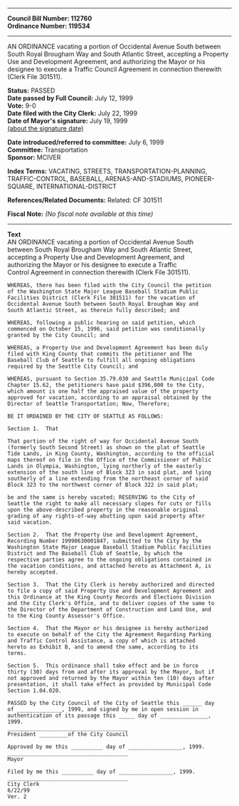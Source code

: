 * * * * *  
  
**Council Bill Number: [](#h0)[](#h2)112760**   
**Ordinance Number: 119534**  
  
* * * * *  
  
AN ORDINANCE vacating a portion of Occidental Avenue South between South Royal Brougham Way and South Atlantic Street, accepting a Property Use and Development Agreement, and authorizing the Mayor or his designee to execute a Traffic Council Agreement in connection therewith (Clerk File 301511).  
  
**Status:** PASSED   
**Date passed by Full Council:** July 12, 1999   
**Vote:** 9-0   
**Date filed with the City Clerk:** July 22, 1999   
**Date of Mayor's signature:** July 19, 1999   
[(about the signature date)](/~public/approvaldate.htm)   
  
  
**Date introduced/referred to committee:** July 6, 1999   
**Committee:** Transportation   
**Sponsor:** MCIVER   
  
**Index Terms:** VACATING, STREETS, TRANSPORTATION-PLANNING, TRAFFIC-CONTROL, BASEBALL, ARENAS-AND-STADIUMS, PIONEER-SQUARE, INTERNATIONAL-DISTRICT  
  
**References/Related Documents:** Related: CF 301511  
  
**Fiscal Note:** *(No fiscal note available at this time)*  
  
* * * * *  
  
**Text**  
    AN ORDINANCE vacating a portion of Occidental Avenue South  
    between South Royal Brougham Way and South Atlantic Street,  
    accepting a Property Use and Development Agreement, and  
    authorizing the Mayor or his designee to execute a Traffic  
    Control Agreement in connection therewith  (Clerk File 301511).  
  
    WHEREAS, there has been filed with the City Council the petition  
    of the Washington State Major League Baseball Stadium Public  
    Facilities District (Clerk File 301511) for the vacation of  
    Occidental Avenue South between South Royal Brougham Way and  
    South Atlantic Street, as therein fully described; and  
  
    WHEREAS, following a public hearing on said petition, which  
    commenced on October 15, 1996, said petition was conditionally  
    granted by the City Council; and  
  
    WHEREAS, a Property Use and Development Agreement has been duly  
    filed with King County that commits the petitioner and The  
    Baseball Club of Seattle to fulfill all ongoing obligations  
    required by the Seattle City Council; and  
  
    WHEREAS, pursuant to Section 35.79.030 and Seattle Municipal Code  
    Chapter 15.62, the petitioners have paid $396,000 to the City,  
    which amount is one half the appraised value of the property  
    approved for vacation, according to an appraisal obtained by the  
    Director of Seattle Transportation; Now, Therefore;  
  
    BE IT ORDAINED BY THE CITY OF SEATTLE AS FOLLOWS:  
  
    Section 1.  That  
  
    That portion of the right of way for Occidental Avenue South  
    (formerly South Second Street) as shown on the plat of Seattle  
    Tide Lands, in King County, Washington, according to the official  
    maps thereof on file in the Office of the Commissioner of Public  
    Lands in Olympia, Washington, lying northerly of the easterly  
    extension of the south line of Block 323 in said plat, and lying  
    southerly of a line extending from the northeast corner of said  
    Block 323 to the northwest corner of Block 322 in said plat;  
  
    be and the same is hereby vacated; RESERVING to the City of  
    Seattle the right to make all necessary slopes for cuts or fills  
    upon the above-described property in the reasonable original  
    grading of any rights-of-way abutting upon said property after  
    said vacation.  
  
    Section 2.  That the Property Use and Development Agreement,  
    Recording Number 19990630001847, submitted to the City by the  
    Washington State Major League Baseball Stadium Public Facilities  
    District and The Baseball Club of Seattle, by which the  
    respective parties agree to the ongoing obligations contained in  
    the vacation conditions, and attached hereto as Attachment A, is  
    hereby accepted.  
  
    Section 3.  That the City Clerk is hereby authorized and directed  
    to file a copy of said Property Use and Development Agreement and  
    this Ordinance at the King County Records and Elections Division  
    and the City Clerk's Office, and to deliver copies of the same to  
    the Director of the Department of Construction and Land Use, and  
    to the King County Assessor's Office.  
  
    Section 4.  That the Mayor or his designee is hereby authorized  
    to execute on behalf of the City the Agreement Regarding Parking  
    and Traffic Control Assistance, a copy of which is attached  
    hereto as Exhibit B, and to amend the same, according to its  
    terms.  
  
    Section 5.  This ordinance shall take effect and be in force  
    thirty (30) days from and after its approval by the Mayor, but if  
    not approved and returned by the Mayor within ten (10) days after  
    presentation, it shall take effect as provided by Municipal Code  
    Section 1.04.020.  
  
    PASSED by the City Council of the City of Seattle this ______ day  
    of ______________, 1999, and signed by me in open session in  
    authentication of its passage this _____ day of _______________,  
    1999.  
    ______________________________________  
    President _________of the City Council  
  
    Approved by me this __________ day of _________________, 1999.  
    ______________________________________  
    Mayor  
  
    Filed by me this __________ day of _________________, 1999.  
    ______________________________________  
    City Clerk  
    6/22/99  
    Ver. 2  

